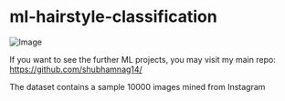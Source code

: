 # ml-hairstyle-classification
![Image](https://howng.com/wp-content/uploads/2016/10/traditional-hairstyles-e1477039899416.jpg)

If you want to see the further ML projects, you may visit my main repo: https://github.com/shubhamnag14/

The dataset contains a sample 10000 images mined from Instagram


